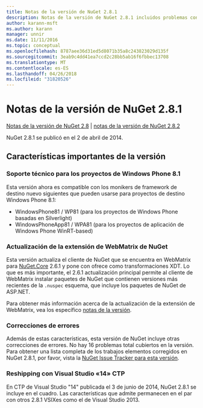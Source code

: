 ```yaml
---
title: Notas de la versión de NuGet 2.8.1
description: Notas de la versión de NuGet 2.8.1 incluidos problemas conocidos, correcciones de errores, las funciones agregadas y dcr.
author: karann-msft
ms.author: karann
manager: unnir
ms.date: 11/11/2016
ms.topic: conceptual
ms.openlocfilehash: 8787aee36d31ed5d8071b35a8c243823029d135f
ms.sourcegitcommit: 3eab9c4dd41ea7ccd2c28bb5ab16f6fbbec13708
ms.translationtype: MT
ms.contentlocale: es-ES
ms.lasthandoff: 04/26/2018
ms.locfileid: "31820526"
---
```

# <a name="nuget-281-release-notes"></a>Notas de la versión de NuGet 2.8.1

[Notas de la versión de NuGet 2.8](../release-notes/nuget-2.8.md) | [notas de la versión de NuGet 2.8.2](../release-notes/nuget-2.8.2.md)

NuGet 2.8.1 se publicó en el 2 de abril de 2014.

## <a name="notable-features-in-the-release"></a>Características importantes de la versión

### <a name="support-for-windows-phone-81-projects"></a>Soporte técnico para los proyectos de Windows Phone 8.1
Esta versión ahora es compatible con los monikers de framework de destino nuevo siguientes que pueden usarse para proyectos de destino Windows Phone 8.1:

* WindowsPhone81 / WP81 (para los proyectos de Windows Phone basadas en Silverlight)
* WindowsPhoneApp81 / WPA81 (para los proyectos de aplicación de Windows Phone WinRT-based)

### <a name="update-of-the-nuget-webmatrix-extension"></a>Actualización de la extensión de WebMatrix de NuGet
Esta versión actualiza el cliente de NuGet que se encuentra en WebMatrix para [NuGet.Core](https://www.nuget.org/packages/Nuget.Core/2.6.1) 2.6.1 y pone con ofrece como transformaciones XDT. Lo que es más importante, el 2.6.1 actualización principal permite al cliente de WebMatrix instalar paquetes de NuGet que contienen versiones más recientes de la `.nuspec` esquema, que incluye los paquetes de NuGet de ASP.NET.

Para obtener más información acerca de la actualización de la extensión de WebMatrix, vea los específico [notas de la versión](../release-notes/nuget-2.6.1-for-WebMatrix.md).

### <a name="bug-fixes"></a>Correcciones de errores
Además de estas características, esta versión de NuGet incluye otras correcciones de errores. No hay 16 problemas total cubiertos en la versión. Para obtener una lista completa de los trabajos elementos corregidos en NuGet 2.8.1, por favor, vista la [NuGet Issue Tracker para esta versión](https://nuget.codeplex.com/workitem/list/advanced?keyword=&status=All&type=All&priority=All&release=NuGet%202.8.1&assignedTo=All&component=All&sortField=LastUpdatedDate&sortDirection=Descending&page=0&reasonClosed=All).

### <a name="reshipping-with-visual-studio-14-ctp"></a>Reshipping con Visual Studio «14» CTP
En CTP de Visual Studio "14" publicada el 3 de junio de 2014, NuGet 2.8.1 se incluye en el cuadro. Las características que admite permanecen en el par con otros 2.8.1 VSIXes como el de Visual Studio 2013.
